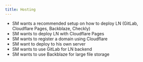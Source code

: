 ```yaml
---
title: Hosting
---
```


- SM wants a recommended setup on how to deploy LN (GitLab, Cloudflare Pages, Backblaze, Checkly)
- SM wants to deploy LN with Cloudflare Pages
- SM wants to register a domain using Cloudflare
- SM want to deploy to his own server
- SM wants to use GitLab for LN backend
- SM wants to use Backblaze for large file storage
